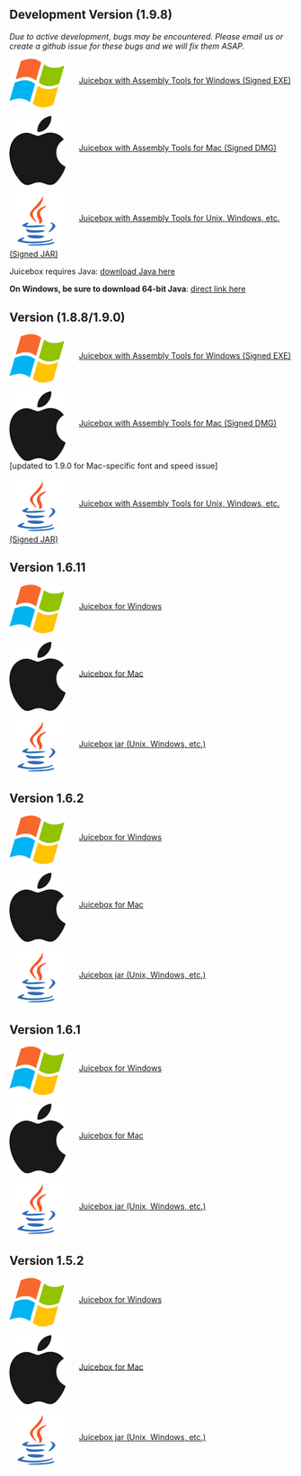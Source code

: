## Development Version (1.9.8)

*Due to active development, bugs may be encountered. Please email us or create a github issue for these bugs and we will fix them ASAP.*

<a href="http://hicfiles.tc4ga.com.s3.amazonaws.com/public/Juicebox/Juicebox_1.9.8.exe"><img src="images/winlogo.png" width=100 align="middle"/></a>&nbsp;&nbsp;&nbsp;&nbsp;&nbsp;&nbsp;<a href="http://hicfiles.tc4ga.com.s3.amazonaws.com/public/Juicebox/Juicebox_1.9.8.exe">Juicebox with Assembly Tools for Windows (Signed EXE)</a>

<a href="http://hicfiles.tc4ga.com.s3.amazonaws.com/public/Juicebox/Juicebox_1.9.8.dmg"><img src="images/maclogo.png" width=100 align="middle"/></a>&nbsp;&nbsp;&nbsp;&nbsp;&nbsp;&nbsp;<a href="http://hicfiles.tc4ga.com.s3.amazonaws.com/public/Juicebox/Juicebox_1.9.8.dmg">Juicebox with Assembly Tools for Mac (Signed DMG)</a>

<a href="http://hicfiles.tc4ga.com.s3.amazonaws.com/public/Juicebox/Juicebox_1.9.8.jar"><img src="images/javalogo.png" width=100 align="middle"/></a>&nbsp;&nbsp;&nbsp;&nbsp;&nbsp;&nbsp;<a href="http://hicfiles.tc4ga.com.s3.amazonaws.com/public/Juicebox/Juicebox_1.9.8.jar">Juicebox with Assembly Tools for Unix, Windows, etc. (Signed JAR)</a>

Juicebox requires Java: [download Java here](https://java.com/en/download/)

**On Windows, be sure to download 64-bit Java**: [direct link here](http://javadl.oracle.com/webapps/download/AutoDL?BundleId=218833_e9e7ea248e2c4826b92b3f075a80e441)

## Version (1.8.8/1.9.0)

<a href="https://s3.amazonaws.com/hicfiles.tc4ga.com/public/juicebox/Juicebox_1.8.8.exe"><img src="images/winlogo.png" width=100 align="middle"/></a>&nbsp;&nbsp;&nbsp;&nbsp;&nbsp;&nbsp;<a href="https://s3.amazonaws.com/hicfiles.tc4ga.com/public/juicebox/Juicebox_1.8.8.exe">Juicebox with Assembly Tools for Windows (Signed EXE)</a>

<a href="https://s3.amazonaws.com/hicfiles.tc4ga.com/public/juicebox/Juicebox_1.9.0.dmg"><img src="images/maclogo.png" width=100 align="middle"/></a>&nbsp;&nbsp;&nbsp;&nbsp;&nbsp;&nbsp;<a href="https://s3.amazonaws.com/hicfiles.tc4ga.com/public/juicebox/Juicebox_1.9.0.dmg">Juicebox with Assembly Tools for Mac (Signed DMG)</a> [updated to 1.9.0 for Mac-specific font and speed issue]

<a href="https://s3.amazonaws.com/hicfiles.tc4ga.com/public/juicebox/Juicebox_1.8.8.jar"><img src="images/javalogo.png" width=100 align="middle"/></a>&nbsp;&nbsp;&nbsp;&nbsp;&nbsp;&nbsp;<a href="https://s3.amazonaws.com/hicfiles.tc4ga.com/public/juicebox/Juicebox_1.8.8.jar">Juicebox with Assembly Tools for Unix, Windows, etc. (Signed JAR)</a>

## Version 1.6.11

<a href="http://hicfiles.tc4ga.com.s3.amazonaws.com/public/juicebox/Juicebox.1.6.11.exe"><img src="images/winlogo.png" width=100 align="middle"/></a>&nbsp;&nbsp;&nbsp;&nbsp;&nbsp;&nbsp;<a href="http://hicfiles.tc4ga.com.s3.amazonaws.com/public/juicebox/Juicebox.1.6.11.exe">Juicebox for Windows</a>

<a href="http://hicfiles.tc4ga.com.s3.amazonaws.com/public/juicebox/Juicebox.1.6.11.dmg"><img src="images/maclogo.png" width=100 align="middle"/></a>&nbsp;&nbsp;&nbsp;&nbsp;&nbsp;&nbsp;<a href="http://hicfiles.tc4ga.com.s3.amazonaws.com/public/juicebox/Juicebox.1.6.11.dmg">Juicebox for Mac</a>

<a href="http://hicfiles.tc4ga.com.s3.amazonaws.com/public/juicebox/Juicebox.1.6.11.jar"><img src="images/javalogo.png" width=100 align="middle"/></a>&nbsp;&nbsp;&nbsp;&nbsp;&nbsp;&nbsp;<a href="http://hicfiles.tc4ga.com.s3.amazonaws.com/public/juicebox/Juicebox.1.6.11.jar">Juicebox jar (Unix, Windows, etc.)</a>

## Version 1.6.2

<a href="https://s3.amazonaws.com/hicfiles.tc4ga.com/public/juicebox/Juicebox.1.6.2.exe"><img src="images/winlogo.png" width=100 align="middle"/></a>&nbsp;&nbsp;&nbsp;&nbsp;&nbsp;&nbsp;<a href="https://s3.amazonaws.com/hicfiles.tc4ga.com/public/juicebox/Juicebox.1.6.2.exe">Juicebox for Windows</a>

<a href="https://s3.amazonaws.com/hicfiles.tc4ga.com/public/juicebox/Juicebox.1.6.2.dmg"><img src="images/maclogo.png" width=100 align="middle"/></a>&nbsp;&nbsp;&nbsp;&nbsp;&nbsp;&nbsp;<a href="https://s3.amazonaws.com/hicfiles.tc4ga.com/public/juicebox/Juicebox.1.6.2.dmg">Juicebox for Mac</a>

<a href="https://s3.amazonaws.com/hicfiles.tc4ga.com/public/juicebox/Juicebox.1.6.2.jar"><img src="images/javalogo.png" width=100 align="middle"/></a>&nbsp;&nbsp;&nbsp;&nbsp;&nbsp;&nbsp;<a href="https://s3.amazonaws.com/hicfiles.tc4ga.com/public/juicebox/Juicebox.1.6.2.jar">Juicebox jar (Unix, Windows, etc.)</a>

## Version 1.6.1

<a href="https://s3.amazonaws.com/hicfiles.tc4ga.com/public/juicebox/Juicebox.1.6.1.exe"><img src="images/winlogo.png" width=100 align="middle"/></a>&nbsp;&nbsp;&nbsp;&nbsp;&nbsp;&nbsp;<a href="https://s3.amazonaws.com/hicfiles.tc4ga.com/public/juicebox/Juicebox.1.6.1.exe">Juicebox for Windows</a>

<a href="https://s3.amazonaws.com/hicfiles.tc4ga.com/public/juicebox/Juicebox.1.6.1.dmg"><img src="images/maclogo.png" width=100 align="middle"/></a>&nbsp;&nbsp;&nbsp;&nbsp;&nbsp;&nbsp;<a href="https://s3.amazonaws.com/hicfiles.tc4ga.com/public/juicebox/Juicebox.1.6.1.dmg">Juicebox for Mac</a>

<a href="https://s3.amazonaws.com/hicfiles.tc4ga.com/public/juicebox/Juicebox.1.6.1.jar"><img src="images/javalogo.png" width=100 align="middle"/></a>&nbsp;&nbsp;&nbsp;&nbsp;&nbsp;&nbsp;<a href="https://s3.amazonaws.com/hicfiles.tc4ga.com/public/juicebox/Juicebox.1.6.1.jar">Juicebox jar (Unix, Windows, etc.)</a>

## Version 1.5.2

<a href="https://s3.amazonaws.com/hicfiles.tc4ga.com/public/juicebox/Juicebox.exe"><img src="images/winlogo.png" width=100 align="middle"/></a>&nbsp;&nbsp;&nbsp;&nbsp;&nbsp;&nbsp;<a href="https://s3.amazonaws.com/hicfiles.tc4ga.com/public/juicebox/Juicebox.exe">Juicebox for Windows</a>

<a href="https://s3.amazonaws.com/hicfiles.tc4ga.com/public/juicebox/Juicebox.dmg"><img src="images/maclogo.png" width=100 align="middle"/></a>&nbsp;&nbsp;&nbsp;&nbsp;&nbsp;&nbsp;<a href="https://s3.amazonaws.com/hicfiles.tc4ga.com/public/juicebox/Juicebox.dmg">Juicebox for Mac</a>

<a href="https://s3.amazonaws.com/hicfiles.tc4ga.com/public/juicebox/Juicebox.jar"><img src="images/javalogo.png" width=100 align="middle"/></a>&nbsp;&nbsp;&nbsp;&nbsp;&nbsp;&nbsp;<a href="https://s3.amazonaws.com/hicfiles.tc4ga.com/public/juicebox/Juicebox.jar">Juicebox jar (Unix, Windows, etc.)</a>
